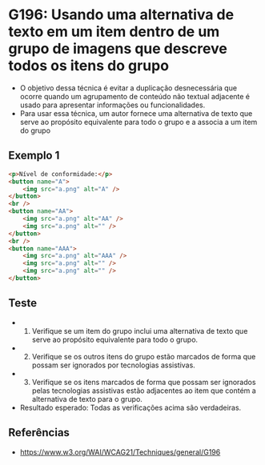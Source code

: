 # G196: Usando uma alternativa de texto em um item dentro de um grupo de imagens que descreve todos os itens do grupo
* O objetivo dessa técnica é evitar a duplicação desnecessária que ocorre quando um agrupamento de conteúdo não textual adjacente é usado para apresentar informações ou funcionalidades.
* Para usar essa técnica, um autor fornece uma alternativa de texto que serve ao propósito equivalente para todo o grupo e a associa a um item do grupo

## Exemplo 1
```html
<p>Nível de conformidade:</p>
<button name="A">
    <img src="a.png" alt="A" />
</button>
<br />
<button name="AA">
    <img src="a.png" alt="AA" />
    <img src="a.png" alt="" />
</button>
<br />
<button name="AAA">
    <img src="a.png" alt="AAA" />
    <img src="a.png" alt="" />
    <img src="a.png" alt="" />
</button>
```

## Teste
* 1. Verifique se um item do grupo inclui uma alternativa de texto que serve ao propósito equivalente para todo o grupo.
* 2. Verifique se os outros itens do grupo estão marcados de forma que possam ser ignorados por tecnologias assistivas.
* 3. Verifique se os itens marcados de forma que possam ser ignorados pelas tecnologias assistivas estão adjacentes ao item que contém a alternativa de texto para o grupo.
* Resultado esperado: Todas as verificações acima são verdadeiras.

## Referências
* https://www.w3.org/WAI/WCAG21/Techniques/general/G196